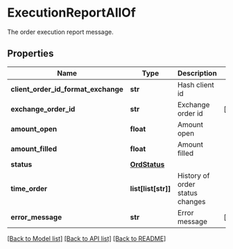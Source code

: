 # ExecutionReportAllOf

The order execution report message.
## Properties
Name | Type | Description | Notes
------------ | ------------- | ------------- | -------------
**client_order_id_format_exchange** | **str** | Hash client id | 
**exchange_order_id** | **str** | Exchange order id | [optional] 
**amount_open** | **float** | Amount open | 
**amount_filled** | **float** | Amount filled | 
**status** | [**OrdStatus**](OrdStatus.md) |  | 
**time_order** | **list[list[str]]** | History of order status changes | 
**error_message** | **str** | Error message | [optional] 

[[Back to Model list]](../README.md#documentation-for-models) [[Back to API list]](../README.md#documentation-for-api-endpoints) [[Back to README]](../README.md)


